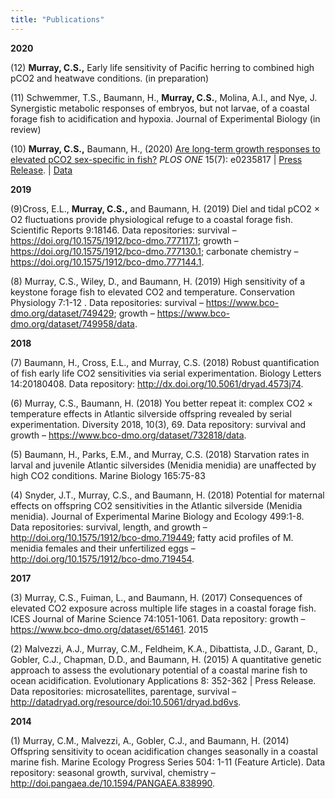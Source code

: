 ```yaml
---
title: "Publications"
---
```


**2020**

(12) **Murray, C.S.,** Early life sensitivity of Pacific herring to combined high pCO2 and heatwave conditions. (in preparation)

(11)     Schwemmer, T.S., Baumann, H., **Murray, C.S.**, Molina, A.I., and Nye, J. Synergistic metabolic responses of embryos, but not larvae, of a coastal forage fish to    acidification  and hypoxia. Journal of Experimental Biology (in review)

(10) **Murray, C.S.,** Baumann, H., (2020) [Are long-term growth responses to elevated pCO2 sex-specific in fish?](https://journals.plos.org/plosone/article?id=10.1371/journal.pone.0235817) 
*PLOS ONE* 15(7): e0235817 | [Press Release](08/uconn-research-carbon-ocean-can-lead-smaller-fish/amp/?__twitter_impression=true). | [Data](https://doi.org/10.1371/journal.pone.0235817.s004.)

**2019**

(9)Cross, E.L., **Murray, C.S.,** and Baumann, H. (2019) Diel and tidal pCO2 × O2 fluctuations provide physiological refuge to a coastal forage fish. Scientific Reports 9:18146.
Data repositories:  survival – https://doi.org/10.1575/1912/bco-dmo.777117.1; growth – https://doi.org/10.1575/1912/bco-dmo.777130.1;  carbonate chemistry – https://doi.org/10.1575/1912/bco-dmo.777144.1.

(8) Murray, C.S., Wiley, D., and Baumann, H. (2019) High sensitivity of a keystone forage fish to elevated CO2 and temperature. Conservation Physiology 7:1-12 .
Data repositories: survival – https://www.bco-dmo.org/dataset/749429; growth – https://www.bco-dmo.org/dataset/749958/data.

**2018**

(7) Baumann, H., Cross, E.L., and Murray, C.S. (2018) Robust quantification of fish early life CO2 sensitivities via serial experimentation. Biology Letters 14:20180408.
Data repository:  http://dx.doi.org/10.5061/dryad.4573j74.

(6) Murray, C.S., Baumann, H. (2018) You better repeat it: complex CO2 × temperature effects in Atlantic silverside offspring revealed by serial experimentation. Diversity 2018, 10(3), 69.
Data repository: survival and growth – https://www.bco-dmo.org/dataset/732818/data.

(5) Baumann, H., Parks, E.M., and Murray, C.S. (2018) Starvation rates in larval and juvenile Atlantic silversides (Menidia menidia) are unaffected by high CO2 conditions. Marine Biology 165:75-83

(4) Snyder, J.T., Murray, C.S., and Baumann, H. (2018) Potential for maternal effects on offspring CO2 sensitivities in the Atlantic silverside (Menidia menidia). Journal of Experimental Marine Biology and Ecology 499:1-8.
Data repositories: survival, length, and growth – http://doi.org/10.1575/1912/bco-dmo.719449; fatty acid profiles of M. menidia females and their unfertilized eggs – http://doi.org/10.1575/1912/bco-dmo.719454.

**2017**

(3) Murray, C.S., Fuiman, L., and Baumann, H. (2017) Consequences of elevated CO2 exposure across multiple life stages in a coastal forage fish. ICES Journal of Marine Science 74:1051-1061.
Data repository: growth – https://www.bco-dmo.org/dataset/651461.
2015

(2) Malvezzi, A.J., Murray, C.M., Feldheim, K.A., Dibattista, J.D., Garant, D., Gobler, C.J., Chapman, D.D., and Baumann, H. (2015) A quantitative genetic approach to assess the evolutionary potential of a coastal marine fish to ocean acidification. Evolutionary Applications 8: 352-362 | Press Release.
Data repositories: microsatellites, parentage, survival – http://datadryad.org/resource/doi:10.5061/dryad.bd6vs.

**2014**

(1) Murray, C.M., Malvezzi, A., Gobler, C.J., and Baumann, H. (2014) Offspring sensitivity to ocean acidification changes seasonally in a coastal marine fish. Marine Ecology Progress Series 504: 1-11 (Feature Article).
Data repository: seasonal growth, survival, chemistry – http://doi.pangaea.de/10.1594/PANGAEA.838990.
